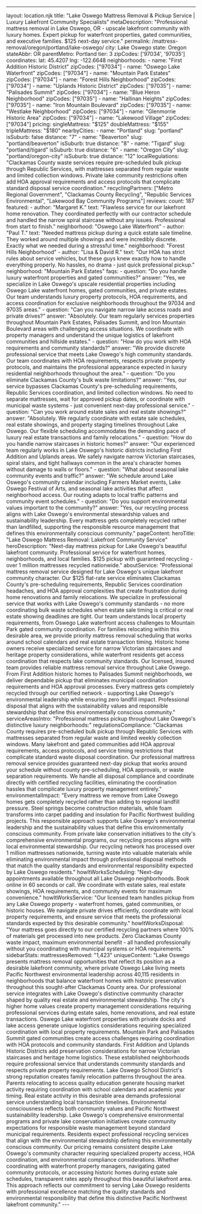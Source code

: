 ---
layout: location.njk
title: "Lake Oswego Mattress Removal & Pickup Service | Luxury Lakefront Community Specialists" metaDescription: "Professional mattress removal in Lake Oswego, OR - upscale lakefront community with luxury homes. Expert pickup for waterfront properties, gated communities, and executive families. $125 next-day service."
permalink: /mattress-removal/oregon/portland/lake-oswego/
city: Lake Oswego state: Oregon stateAbbr: OR parentMetro: Portland tier: 3 zipCodes: ['97034', '97035'] coordinates: lat: 45.4207 lng: -122.6648 neighborhoods: - name: "First Addition Historic District" zipCodes: ["97034"] - name: "Oswego Lake Waterfront" zipCodes: ["97034"] - name: "Mountain Park Estates" zipCodes: ["97034"] - name: "Forest Hills Neighborhood" zipCodes: ["97034"] - name: "Uplands Historic District" zipCodes: ["97035"] - name: "Palisades Summit" zipCodes: ["97034"] - name: "Blue Heron Neighborhood" zipCodes: ["97035"] - name: "Hallinan Heights" zipCodes: ["97035"] - name: "Iron Mountain Boulevard" zipCodes: ["97035"] - name: "Westlake Neighborhood" zipCodes: ["97034"] - name: "Glenmorrie Historic Area" zipCodes: ["97034"] - name: "Lakewood Village" zipCodes: ["97034"] pricing: singleMattress: "$125" doubleMattress: "$155" tripleMattress: "$180" nearbyCities: - name: "Portland" slug: "portland" isSuburb: false distance: "7" - name: "Beaverton" slug: "portland/beaverton" isSuburb: true distance: "8" - name: "Tigard" slug: "portland/tigard" isSuburb: true distance: "6" - name: "Oregon City" slug: "portland/oregon-city" isSuburb: true distance: "12" localRegulations: "Clackamas County waste services require pre-scheduled bulk pickup through Republic Services, with mattresses separated from regular waste and limited collection windows. Private lake community restrictions often add HOA approval requirements and access protocols that complicate standard disposal service coordination." recyclingPartners: ["Metro Regional Government", "Clackamas County Recycling", "Republic Services Environmental", "Lakewood Bay Community Programs"] reviews: count: 187 featured: - author: "Margaret K." text: "Flawless service for our lakefront home renovation. They coordinated perfectly with our contractor schedule and handled the narrow spiral staircase without any issues. Professional from start to finish." neighborhood: "Oswego Lake Waterfront" - author: "Paul T." text: "Needed mattress pickup during a quick estate sale timeline. They worked around multiple showings and were incredibly discrete. Exactly what we needed during a stressful time." neighborhood: "Forest Hills Neighborhood" - author: "Lisa & David R." text: "Our HOA has strict rules about service vehicles, but these guys knew exactly how to handle everything properly. No hassles, no drama - just quick professional pickup." neighborhood: "Mountain Park Estates" faqs: - question: "Do you handle luxury waterfront properties and gated communities?" answer: "Yes, we specialize in Lake Oswego's upscale residential properties including Oswego Lake waterfront homes, gated communities, and private estates. Our team understands luxury property protocols, HOA requirements, and access coordination for exclusive neighborhoods throughout the 97034 and 97035 areas." - question: "Can you navigate narrow lake access roads and private drives?" answer: "Absolutely. Our team regularly services properties throughout Mountain Park Estates, Palisades Summit, and Iron Mountain Boulevard areas with challenging access situations. We coordinate with property managers and understand the unique logistics of lakefront communities and hillside estates." - question: "How do you work with HOA requirements and community standards?" answer: "We provide discrete professional service that meets Lake Oswego's high community standards. Our team coordinates with HOA requirements, respects private property protocols, and maintains the professional appearance expected in luxury residential neighborhoods throughout the area." - question: "Do you eliminate Clackamas County's bulk waste limitations?" answer: "Yes, our service bypasses Clackamas County's pre-scheduling requirements, Republic Services coordination, and limited collection windows. No need to separate mattresses, wait for approved pickup dates, or coordinate with municipal waste systems - just convenient next-day professional service." - question: "Can you work around estate sales and real estate showings?" answer: "Absolutely. We regularly coordinate with estate sale schedules, real estate showings, and property staging timelines throughout Lake Oswego. Our flexible scheduling accommodates the demanding pace of luxury real estate transactions and family relocations." - question: "How do you handle narrow staircases in historic homes?" answer: "Our experienced team regularly works in Lake Oswego's historic districts including First Addition and Uplands areas. We safely navigate narrow Victorian staircases, spiral stairs, and tight hallways common in the area's character homes without damage to walls or floors." - question: "What about seasonal lake community events and traffic?" answer: "We schedule around Lake Oswego's community calendar including Farmers Market events, Lake Oswego Festival of Arts, and seasonal lake activities that affect neighborhood access. Our routing adapts to local traffic patterns and community event schedules." - question: "Do you support environmental values important to the community?" answer: "Yes, our recycling process aligns with Lake Oswego's environmental stewardship values and sustainability leadership. Every mattress gets completely recycled rather than landfilled, supporting the responsible resource management that defines this environmentally conscious community." pageContent: heroTitle: "Lake Oswego Mattress Removal: Lakefront Community Service" heroDescription: "Next-day mattress pickup for Lake Oswego's beautiful lakefront community. Professional service for waterfront homes, neighborhoods, and local families. $125 pickup with guaranteed recycling - over 1 million mattresses recycled nationwide." aboutService: "Professional mattress removal service designed for Lake Oswego's unique lakefront community character. Our $125 flat-rate service eliminates Clackamas County's pre-scheduling requirements, Republic Services coordination headaches, and HOA approval complexities that create frustration during home renovations and family relocations. We specialize in professional service that works with Lake Oswego's community standards - no more coordinating bulk waste schedules when estate sale timing is critical or real estate showing deadlines are tight. Our team understands local property requirements, from Oswego Lake waterfront access challenges to Mountain Park gated community coordination. For families relocating within this desirable area, we provide priority mattress removal scheduling that works around school calendars and real estate transaction timing. Historic home owners receive specialized service for narrow Victorian staircases and heritage property considerations, while waterfront residents get access coordination that respects lake community standards. Our licensed, insured team provides reliable mattress removal service throughout Lake Oswego. From First Addition historic homes to Palisades Summit neighborhoods, we deliver dependable pickup that eliminates municipal coordination requirements and HOA approval processes. Every mattress gets completely recycled through our certified network - supporting Lake Oswego's environmental leadership while ensuring zero landfill impact. Professional disposal that aligns with the sustainability values and responsible stewardship that define this environmentally conscious community." serviceAreasIntro: "Professional mattress pickup throughout Lake Oswego's distinctive luxury neighborhoods:" regulationsCompliance: "Clackamas County requires pre-scheduled bulk pickup through Republic Services with mattresses separated from regular waste and limited weekly collection windows. Many lakefront and gated communities add HOA approval requirements, access protocols, and service timing restrictions that complicate standard waste disposal coordination. Our professional mattress removal service provides guaranteed next-day pickup that works around your schedule without county pre-scheduling, HOA approvals, or waste separation requirements. We handle all disposal compliance and coordinate directly with certified recycling facilities, eliminating the coordination hassles that complicate luxury property management entirely." environmentalImpact: "Every mattress we remove from Lake Oswego homes gets completely recycled rather than adding to regional landfill pressure. Steel springs become construction materials, while foam transforms into carpet padding and insulation for Pacific Northwest building projects. This responsible approach supports Lake Oswego's environmental leadership and the sustainability values that define this environmentally conscious community. From private lake conservation initiatives to the city's comprehensive environmental programs, our recycling process aligns with local environmental stewardship. Our recycling network has processed over 1 million mattresses nationwide, turning waste into valuable materials while eliminating environmental impact through professional disposal methods that match the quality standards and environmental responsibility expected by Lake Oswego residents." howItWorksScheduling: "Next-day appointments available throughout all Lake Oswego neighborhoods. Book online in 60 seconds or call. We coordinate with estate sales, real estate showings, HOA requirements, and community events for maximum convenience." howItWorksService: "Our licensed team handles pickup from any Lake Oswego property - waterfront homes, gated communities, or historic houses. We navigate private drives efficiently, coordinate with local property requirements, and ensure service that meets the professional standards expected by this desirable community." howItWorksDisposal: "Your mattress goes directly to our certified recycling partners where 100% of materials get processed into new products. Zero Clackamas County waste impact, maximum environmental benefit - all handled professionally without you coordinating with municipal systems or HOA requirements." sidebarStats: mattressesRemoved: "1,423" uniqueContent: "Lake Oswego presents mattress removal opportunities that reflect its position as a desirable lakefront community, where private Oswego Lake living meets Pacific Northwest environmental leadership across 40,115 residents in neighborhoods that balance waterfront homes with historic preservation throughout this sought-after Clackamas County area. Our professional service integrates with Lake Oswego's distinctive community character shaped by quality real estate and environmental stewardship. The city's higher home values create property management considerations requiring professional services during estate sales, home renovations, and real estate transactions. Oswego Lake waterfront properties with private docks and lake access generate unique logistics considerations requiring specialized coordination with local property requirements. Mountain Park and Palisades Summit gated communities create access challenges requiring coordination with HOA protocols and community standards. First Addition and Uplands Historic Districts add preservation considerations for narrow Victorian staircases and heritage home logistics. These established neighborhoods require professional service that understands community standards and respects private property requirements. Lake Oswego School District's strong reputation creates family relocation patterns throughout the area. Parents relocating to access quality education generate housing market activity requiring coordination with school calendars and academic year timing. Real estate activity in this desirable area demands professional service understanding local transaction timelines. Environmental consciousness reflects both community values and Pacific Northwest sustainability leadership. Lake Oswego's comprehensive environmental programs and private lake conservation initiatives create community expectations for responsible waste management beyond standard municipal requirements. Residents expect professional recycling services that align with the environmental stewardship defining this environmentally conscious community. Our pricing remains consistent despite Lake Oswego's community character requiring specialized property access, HOA coordination, and environmental compliance considerations. Whether coordinating with waterfront property managers, navigating gated community protocols, or accessing historic homes during estate sale schedules, transparent rates apply throughout this beautiful lakefront area. This approach reflects our commitment to serving Lake Oswego residents with professional excellence matching the quality standards and environmental responsibility that define this distinctive Pacific Northwest lakefront community." ---
